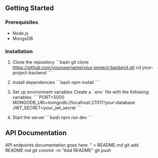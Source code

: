 ## Getting Started

### Prerequisites
- Node.js
- MongoDB

### Installation
1. Clone the repository
\`\`\`bash
git clone https://github.com/yourusername/your-project-backend.git
cd your-project-backend
\`\`\`

2. Install dependencies
\`\`\`bash
npm install
\`\`\`

3. Set up environment variables
Create a \`.env\` file with the following variables:
\`\`\`
PORT=5000
MONGODB_URI=mongodb://localhost:27017/your-database
JWT_SECRET=your_jwt_secret
\`\`\`

4. Start the server
\`\`\`bash
npm run dev
\`\`\`

## API Documentation
API endpoints documentation goes here.
" > README.md
git add README.md
git commit -m "Add README"
git push
